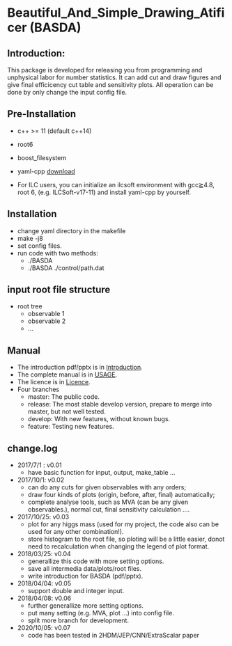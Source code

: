 # Beautiful_And_Simple_Drawing_Atificer (BASDA)

## Introduction:
This package is developed for releasing you from programming and unphysical labor for number statistics. It can add cut and draw figures and give final efficicency cut table and sensitivity plots.
All operation can be done by only change the input config file.

## Pre-Installation
 - c++ >= 11 (default c++14)
 - root6 
 - boost_filesystem 
 - yaml-cpp [download](https://github.com/jbeder/yaml-cpp)

 - For ILC users, you can initialize an ilcsoft environment with gcc≧4.8, root 6, (e.g. ILCSoft-v17-11) and install yaml-cpp by yourself.

## Installation
 - change yaml directory in the makefile
 - make -j8
 - set config files.
 - run code with two methods:
   - ./BASDA 
   - ./BASDA ./control/path.dat

 

## input root file structure
  - root tree 
	  - observable 1
	  - observable 2
      - ...

## Manual
 - The introduction pdf/pptx is in [Introduction](./doc/BASDA_Introduction.pdf).
 - The complete manual is in [USAGE](./doc/USAGE.md).
 - The licence is in [Licence](./doc/LICENCE).
 - Four branches 
	- master: The public code.
    - release: The most stable develop version, prepare to merge into master, but not well tested.
    - develop: With new features, without known bugs.
    - feature: Testing new features.

## change.log
- 2017/7/1 :  v0.01 
    - have basic function for input, output, make_table ...
- 2017/10/1:  v0.02 
    - can do any cuts for given observables with any orders; 
    - draw four kinds of plots (origin, before, after, final) automatically; 
    - complete analyse tools, such as MVA (can be any given observables.), normal cut, final sensitivity calculation ....
- 2017/10/25: v0.03
    - plot for any higgs mass (used for my project, the code also can be used for any other combination!).
    - store histogram to the root file, so ploting will be a little easier, donot need to recalculation when changing the legend of plot format.
- 2018/03/25: v0.04
    - generallize this code with more setting options.
    - save all intermedia data/plots/root files.
    - write introduction for BASDA (pdf/pptx).
- 2018/04/04: v0.05
    - support double and integer input.
- 2018/04/08: v0.06
    - further generallize more setting options.
    - put many setting (e.g. MVA, plot ...) into config file.
    - split more branch for development.
- 2020/10/05: v0.07
    - code has been tested in 2HDM/JEP/CNN/ExtraScalar paper 
